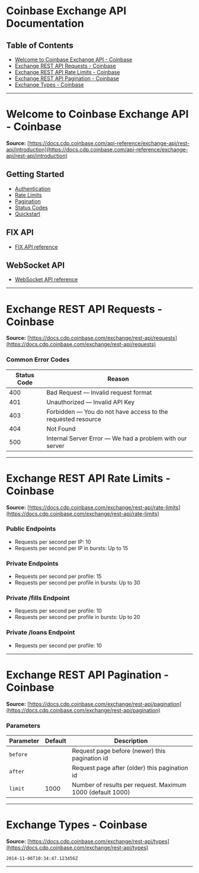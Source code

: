 # Coinbase Exchange API Documentation

## Table of Contents

- [Welcome to Coinbase Exchange API - Coinbase](#welcome-to-coinbase-exchange-api-coinbase)
- [Exchange REST API Requests - Coinbase](#exchange-rest-api-requests-coinbase)
- [Exchange REST API Rate Limits - Coinbase](#exchange-rest-api-rate-limits-coinbase)
- [Exchange REST API Pagination - Coinbase](#exchange-rest-api-pagination-coinbase)
- [Exchange Types - Coinbase](#exchange-types-coinbase)

---

# Welcome to Coinbase Exchange API - Coinbase

**Source:**
[https://docs.cdp.coinbase.com/api-reference/exchange-api/rest-api/introduction](https://docs.cdp.coinbase.com/api-reference/exchange-api/rest-api/introduction)

## ​Getting Started

- [Authentication](/exchange/rest-api/authentication)
- [Rate Limits](/exchange/rest-api/rate-limits)
- [Pagination](/exchange/rest-api/pagination)
- [Status Codes](/exchange/rest-api/requests)
- [Quickstart](/exchange/introduction/rest-quickstart)

## ​FIX API

- [FIX API reference](/exchange/fix-api/connectivity)

## ​WebSocket API

- [WebSocket API reference](/exchange/websocket-feed/overview)

---

# Exchange REST API Requests - Coinbase

**Source:**
[https://docs.cdp.coinbase.com/exchange/rest-api/requests](https://docs.cdp.coinbase.com/exchange/rest-api/requests)

### ​Common Error Codes

| Status Code | Reason                                                       |
| ----------- | ------------------------------------------------------------ |
| 400         | Bad Request — Invalid request format                         |
| 401         | Unauthorized — Invalid API Key                               |
| 403         | Forbidden — You do not have access to the requested resource |
| 404         | Not Found                                                    |
| 500         | Internal Server Error — We had a problem with our server     |

---

# Exchange REST API Rate Limits - Coinbase

**Source:**
[https://docs.cdp.coinbase.com/exchange/rest-api/rate-limits](https://docs.cdp.coinbase.com/exchange/rest-api/rate-limits)

### ​Public Endpoints

- Requests per second per IP: 10
- Requests per second per IP in bursts: Up to 15

### ​Private Endpoints

- Requests per second per profile: 15
- Requests per second per profile in bursts: Up to 30

### ​Private /fills Endpoint

- Requests per second per profile: 10
- Requests per second per profile in bursts: Up to 20

### ​Private /loans Endpoint

- Requests per second per profile: 10

---

# Exchange REST API Pagination - Coinbase

**Source:**
[https://docs.cdp.coinbase.com/exchange/rest-api/pagination](https://docs.cdp.coinbase.com/exchange/rest-api/pagination)

### ​Parameters

| Parameter | Default | Description                                                |
| --------- | ------- | ---------------------------------------------------------- |
| `before`  |         | Request page before (newer) this pagination id             |
| `after`   |         | Request page after (older) this pagination id              |
| `limit`   | 1000    | Number of results per request. Maximum 1000 (default 1000) |

---

# Exchange Types - Coinbase

**Source:**
[https://docs.cdp.coinbase.com/exchange/rest-api/types](https://docs.cdp.coinbase.com/exchange/rest-api/types)

```
2014-11-06T10:34:47.123456Z
```

---
